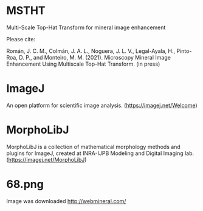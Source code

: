 # MSTHT
Multi-Scale Top-Hat Transform for mineral image enhancement

Please cite:

Román, J. C. M., Colmán, J. A. L., Noguera, J. L. V., Legal-Ayala, H., Pinto-Roa, D. P., and Monteiro, M. M. (2021). Microscopy Mineral Image Enhancement Using Multiscale Top-Hat Transform. (in press)

# ImageJ
An open platform for scientific image analysis. (https://imagej.net/Welcome)

# MorphoLibJ
MorphoLibJ is a collection of mathematical morphology methods and plugins for ImageJ, created at INRA-IJPB Modeling and Digital Imaging lab. (https://imagej.net/MorphoLibJ)

# 68.png
Image was downloaded http://webmineral.com/
